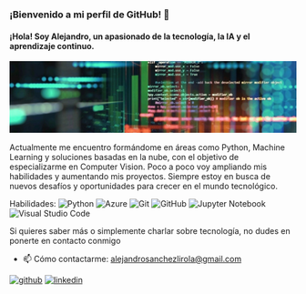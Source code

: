 ### ¡Bienvenido a mi perfil de GitHub! 👋
#### ¡Hola! Soy Alejandro, un apasionado de la tecnología, la IA y el aprendizaje continuo.
![¡Hola! Soy Alejandro, un apasionado de la tecnología, la IA y el aprendizaje continuo.](https://raw.githubusercontent.com/asanlir/asanlir/main/assets/1699565272303.jpg)

Actualmente me encuentro formándome en áreas como Python, Machine Learning y soluciones basadas en la nube, con el objetivo de especializarme en Computer Vision. Poco a poco voy ampliando mis habilidades y aumentando mis proyectos. Siempre estoy en busca de nuevos desafíos y oportunidades para crecer en el mundo tecnológico.

Habilidades: ![Python](https://img.shields.io/badge/python-3670A0?style=for-the-badge&logo=python&logoColor=ffdd54) ![Azure](https://img.shields.io/badge/azure-%230072C6.svg?style=for-the-badge&logo=microsoftazure&logoColor=white) ![Git](https://img.shields.io/badge/git-%23F05033.svg?style=for-the-badge&logo=git&logoColor=white) ![GitHub](https://img.shields.io/badge/github-%23121011.svg?style=for-the-badge&logo=github&logoColor=white) ![Jupyter Notebook](https://img.shields.io/badge/jupyter-%23FA0F00.svg?style=for-the-badge&logo=jupyter&logoColor=white) ![Visual Studio Code](https://img.shields.io/badge/Visual%20Studio%20Code-0078d7.svg?style=for-the-badge&logo=visual-studio-code&logoColor=white)

Si quieres saber más o simplemente charlar sobre tecnología, no dudes en ponerte en contacto conmigo
- 📫 Cómo contactarme: alejandrosanchezlirola@gmail.com 


[<img src='https://cdn.jsdelivr.net/npm/simple-icons@3.0.1/icons/github.svg' alt='github' height='40'>](https://github.com/asanlir)  [<img src='https://cdn.jsdelivr.net/npm/simple-icons@3.0.1/icons/linkedin.svg' alt='linkedin' height='40'>](https://www.linkedin.com/in/alejandro-sanchez-lirola/)  

